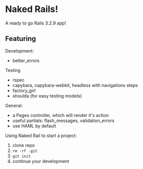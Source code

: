 # Naked Rails!
A ready to go Rails 3.2.9 app!

## Featuring

Development:
- better_errors

Testing
- rspec
- capybara, capybara-webkit, headless with navigations steps
- factory_girl
- shoulda (for easy testing models)

General:
- a Pages controller, which will render it's action
- useful partials: flash_messages, validation_errors
- use HAML by default

Using Naked Rail to start a project:
1. clone repo
2. `rm -rf .git`
3. `git init`
4. continue your development

